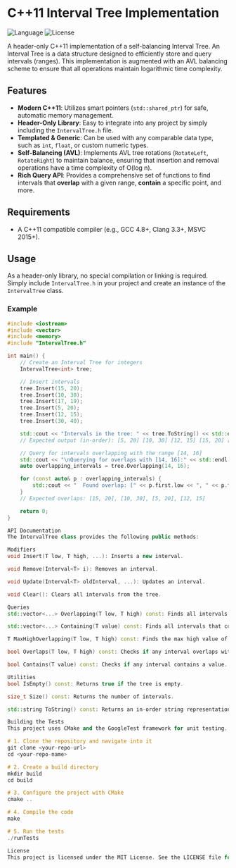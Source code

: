 # C++11 Interval Tree Implementation

![Language](https://img.shields.io/badge/language-C%2B%2B11-blue.svg)
![License](https://img.shields.io/badge/license-MIT-green.svg)

A header-only C++11 implementation of a self-balancing Interval Tree. An Interval Tree is a data structure designed to efficiently store and query intervals (ranges). This implementation is augmented with an AVL balancing scheme to ensure that all operations maintain logarithmic time complexity.

## Features

* **Modern C++11**: Utilizes smart pointers (`std::shared_ptr`) for safe, automatic memory management.
* **Header-Only Library**: Easy to integrate into any project by simply including the `IntervalTree.h` file.
* **Templated & Generic**: Can be used with any comparable data type, such as `int`, `float`, or custom numeric types.
* **Self-Balancing (AVL)**: Implements AVL tree rotations (`RotateLeft`, `RotateRight`) to maintain balance, ensuring that insertion and removal operations have a time complexity of O(log n).
* **Rich Query API**: Provides a comprehensive set of functions to find intervals that **overlap** with a given range, **contain** a specific point, and more.

## Requirements

* A C++11 compatible compiler (e.g., GCC 4.8+, Clang 3.3+, MSVC 2015+).

## Usage

As a header-only library, no special compilation or linking is required. Simply include `IntervalTree.h` in your project and create an instance of the `IntervalTree` class.

### Example

```cpp
#include <iostream>
#include <vector>
#include <memory>
#include "IntervalTree.h"

int main() {
    // Create an Interval Tree for integers
    IntervalTree<int> tree;

    // Insert intervals
    tree.Insert(15, 20);
    tree.Insert(10, 30);
    tree.Insert(17, 19);
    tree.Insert(5, 20);
    tree.Insert(12, 15);
    tree.Insert(30, 40);

    std::cout << "Intervals in the tree: " << tree.ToString() << std::endl;
    // Expected output (in-order): [5, 20] [10, 30] [12, 15] [15, 20] [17, 19] [30, 40]

    // Query for intervals overlapping with the range [14, 16]
    std::cout << "\nQuerying for overlaps with [14, 16]:" << std::endl;
    auto overlapping_intervals = tree.Overlapping(14, 16);

    for (const auto& p : overlapping_intervals) {
        std::cout << "  Found overlap: [" << p.first.low << ", " << p.first.high << "]" << std::endl;
    }
    // Expected overlaps: [15, 20], [10, 30], [5, 20], [12, 15]

    return 0;
}

API Documentation
The IntervalTree class provides the following public methods:

Modifiers
void Insert(T low, T high, ...): Inserts a new interval.

void Remove(Interval<T> i): Removes an interval.

void Update(Interval<T> oldInterval, ...): Updates an interval.

void Clear(): Clears all intervals from the tree.

Queries
std::vector<...> Overlapping(T low, T high) const: Finds all intervals that overlap with a given range.

std::vector<...> Containing(T value) const: Finds all intervals that contain a specific value.

T MaxHighOverlapping(T low, T high) const: Finds the max high value of overlapping intervals.

bool Overlaps(T low, T high) const: Checks if any interval overlaps with a range.

bool Contains(T value) const: Checks if any interval contains a value.

Utilities
bool IsEmpty() const: Returns true if the tree is empty.

size_t Size() const: Returns the number of intervals.

std::string ToString() const: Returns an in-order string representation.

Building the Tests
This project uses CMake and the GoogleTest framework for unit testing.

# 1. Clone the repository and navigate into it
git clone <your-repo-url>
cd <your-repo-name>

# 2. Create a build directory
mkdir build
cd build

# 3. Configure the project with CMake
cmake ..

# 4. Compile the code
make

# 5. Run the tests
./runTests

License
This project is licensed under the MIT License. See the LICENSE file for details.
